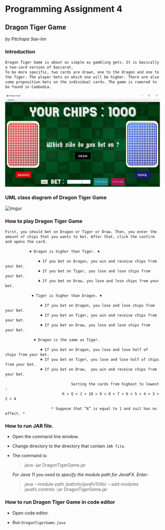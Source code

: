 # Programming Assignment 4
## Dragon Tiger Game

*by Pitchapa Sae-lim*

### Introduction
    
    Dragon Tiger Game is about as simple as gambling gets. It is basically a two-card version of baccarat. 
    To be more specific, two cards are drawn, one to the Dragon and one to the Tiger. The player bets on which one will be higher. There are also some proposition bets on the individual cards. The game is rumored to be found in Cambodia.

![pa4-PitchapaSaelim](dragontiger.gif)


### UML class diagram of Dragon Tiger Game


![Imgur](https://i.imgur.com/wqeYVKu.png)


### How to play Dragon Tiger Game

    First, you should bet on Dragon or Tiger or Draw. Then, you enter the amount of chips that you wants to bet. After that, click the confirm and opens the card.
      
               ♠ Dragon is higher than Tiger. ♠

                   ♣ If you bet on Dragon, you win and receive chips from your bet.
                   ♣ If you bet on Tiger, you lose and lose chips from your bet.
                   ♣ If you bet on Draw, you lose and lose chips from your bet.

                ♠ Tiger is higher than Dragon. ♠
      
                    ♣ If you bet on Dragon, you lose and lose chips from your bet.
                    ♣ If you bet on Tiger, you win and receive chips from your bet.
                    ♣ If you bet on Draw, you lose and lose chips from your bet. 

                 ♠ Dragon is the same as Tiger. 

                    ♣ If you bet on Dragon, you lose and lose half of chips from your bet.
                    ♣ If you bet on Tiger, you lose and lose half of chips from your bet.
                    ♣ If you bet on Draw,  you win and receive chips from your bet.

                                  Sorting the cards from highest to lowest :
                              K > Q > J > 10 > 9 > 8 > 7 > 6 > 5 > 4 > 3 > 2 > A
   
                         * Suppose that “A” is equal to 1 and suit has no effect. *


### How to run JAR file.

* Open the command line window.

* Change directory to the directory that contain `JAR file`.

* The command is:

    > java -jar DragonTigerGame.jar

    *For Java 11 you need to specify the module path for JavaFX. Enter:*

    > java --module-path /path/to/javafx11/lib/ --add-modules javafx.controls -jar DragonTigerGame.jar


### How to run Dragon Tiger Game in code editor

* Open code editor.

* Run `DragonTigerGame.java`


